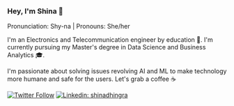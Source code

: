 ### Hey, I'm Shina 👋
Pronunciation: Shy-na | Pronouns: She/her 

I'm an Electronics and Telecommunication engineer by education :school_satchel:. I'm currently pursuing my Master's degree in Data Science and Business Analytics :mortar_board:. 

I'm passionate about solving issues revolving AI and ML to make technology more humane and safe for the users. Let's grab a coffee :coffee:

[![Twitter Follow](https://img.shields.io/twitter/follow/shina_dhingra?label=Follow)](https://twitter.com/shina_dhingra)
[![Linkedin: shinadhingra](https://img.shields.io/badge/-Shina%20Dhingra-blue?style=flatsquare&logo=Linkedin&logoColor=white&link=https://www.linkedin.com/in/shinadhingra/)](https://www.linkedin.com/in/shinadhingra/)
